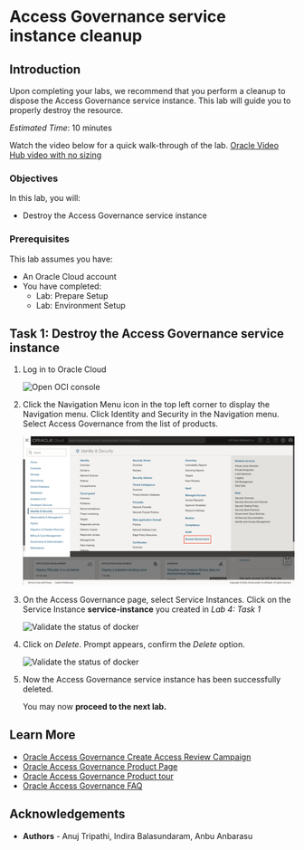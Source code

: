 # Access Governance service instance cleanup 

## Introduction

Upon completing your labs, we recommend that you perform a cleanup to dispose the Access Governance service instance. This lab will guide you to properly destroy the resource.


*Estimated Time*: 10 minutes

Watch the video below for a quick walk-through of the lab.
[Oracle Video Hub video with no sizing](videohub:1_ixwlapkq)

### Objectives

In this lab, you will:
 * Destroy the Access Governance service instance


### Prerequisites
This lab assumes you have:

   * An Oracle Cloud account
   * You have completed:
       - Lab: Prepare Setup
       - Lab: Environment Setup


## Task 1: Destroy the Access Governance service instance

1. Log in to Oracle Cloud

   ![Open OCI console](images/open-oci-console.png)

2. Click the Navigation Menu icon in the top left corner to display the Navigation menu. Click Identity and Security in the Navigation menu. Select Access Governance from the list of products.

   
    ![Navigate to Access Governance](images/access-governance.png)

    
3. On the Access Governance page, select Service Instances. Click on the Service Instance **service-instance** you created in *Lab 4: Task 1* 
 

    ![Validate the status of docker](images/service-instance.png) 

4. Click on *Delete*. Prompt appears, confirm the *Delete* option. 

    ![Validate the status of docker](images/delete-service-instance.png) 

5. Now the Access Governance service instance has been successfully deleted. 

    You may now **proceed to the next lab.**

## Learn More

* [Oracle Access Governance Create Access Review Campaign](https://docs.oracle.com/en/cloud/paas/access-governance/pdapg/index.html)
* [Oracle Access Governance Product Page](https://www.oracle.com/security/cloud-security/access-governance/)
* [Oracle Access Governance Product tour](https://www.oracle.com/webfolder/s/quicktours/paas/pt-sec-access-governance/index.html)
* [Oracle Access Governance FAQ](https://www.oracle.com/security/cloud-security/access-governance/faq/)

## Acknowledgements
* **Authors** - Anuj Tripathi, Indira Balasundaram, Anbu Anbarasu 